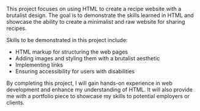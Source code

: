 
This project focuses on using HTML to create a recipe website with a brutalist design. The goal is to demonstrate the skills learned in HTML and showcase the ability to create a minimalist and raw website for sharing recipes.

Skills to be demonstrated in this project include:

- HTML markup for structuring the web pages
- Adding images and styling them with a brutalist aesthetic
- Implementing links
- Ensuring accessibility for users with disabilities

By completing this project, I will gain hands-on experience in web development and enhance my understanding of HTML. It will also provide me with a portfolio piece to showcase my skills to potential employers or clients.

